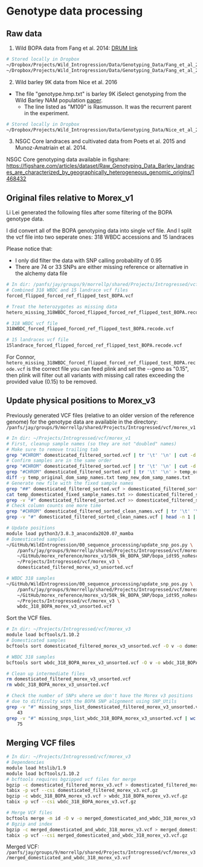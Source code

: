 # Genotype data processing

## Raw data

1. Wild BOPA data from Fang et al. 2014: [DRUM link](https://conservancy.umn.edu/handle/11299/181368)

```bash
# Stored locally in Dropbox
~/Dropbox/Projects/Wild_Introgression/Data/Genotyping_Data/Fang_et_al_2014_G3/WBDC_BOPA1.tsv
~/Dropbox/Projects/Wild_Introgression/Data/Genotyping_Data/Fang_et_al_2014_G3/WBDC_BOPA2.tsv
```

2. Wild barley 9K data from Nice et al. 2016

- The file "genotype.hmp.txt" is barley 9K iSelect genotyping from the Wild Barley NAM population [paper](http://www.genetics.org/content/203/3/1453).
    - The line listed as "M109" is Rasmusson. It was the recurrent parent in the experiment.

```bash
# Stored locally in Dropbox
~/Dropbox/Projects/Wild_Introgression/Data/Genotyping_Data/Nice_et_al_2016_wild_NAM_9K/genotype.hmp.txt
```

3. NSGC Core landraces and cultivated data from Poets et al. 2015 and Munoz-Amatriain et al. 2014.

NSGC Core genotyping data available in figshare: https://figshare.com/articles/dataset/Raw_Genotyping_Data_Barley_landraces_are_characterized_by_geographically_heterogeneous_genomic_origins/1468432

## Original files relative to Morex_v1

Li Lei generated the following files after some filtering of the BOPA genotype data.

I did convert all of the BOPA genotyping data into single vcf file. And I split the vcf file into two seperate ones: 318 WBDC accessions and 15 landraces

Please notice that:

- I only did filter the data with SNP calling probability of 0.95
- There are 74 or 33 SNPs are either missing reference or alternative in the alchemy data file

```bash
# In dir: /panfs/jay/groups/9/morrellp/shared/Projects/Introgressed/vcf/morex_v1/from_Li_Lei
# Combined 318 WBDC and 15 landrace vcf files
forced_flipped_forced_ref_flipped_test_BOPA.vcf

# Treat the heterozygotes as missing data
hetero_missing_318WBDC_forced_flipped_forced_ref_flipped_test_BOPA.recode.vcf

# 318 WBDC vcf file
318WBDC_forced_flipped_forced_ref_flipped_test_BOPA.recode.vcf

# 15 landraces vcf file
15landrace_forced_flipped_forced_ref_flipped_test_BOPA.recode.vcf
```

For Connor, `hetero_missing_318WBDC_forced_flipped_forced_ref_flipped_test_BOPA.recode.vcf` is the correct file you can feed plink and set the --geno as "0.15", then plink will filter out all variants with missing call rates exceeding the provided value (0.15) to be removed.

## Update physical positions to Morex_v3

Previously generated VCF files (relative to an older version of the reference genome) for the genotype data are available in the directory: `/panfs/jay/groups/9/morrellp/shared/Projects/Introgressed/vcf/morex_v1`

```bash
# In dir: ~/Projects/Introgressed/vcf/morex_v1
# First, cleanup sample names (so they are not "doubled" names)
# Make sure to remove trailing tab
grep "#CHROM" domesticated_filtered_sorted.vcf | tr '\t' '\n' | cut -d'_' -f 1 | tr '\n' '\t' | sed -e '$a\' | sed 's/[\t]*$//' > temp_domesticated_fixed_sample_names.txt
# Confirm samples are in the same order
grep "#CHROM" domesticated_filtered_sorted.vcf | tr '\t' '\n' | cut -d'_' -f 1 > temp_new_dom_samp_names.txt
grep "#CHROM" domesticated_filtered_sorted.vcf | tr '\t' '\n' > temp_original_dom_samp_names.txt
diff -y temp_original_dom_samp_names.txt temp_new_dom_samp_names.txt
# Generate new file with the fixed sample names
grep "##" domesticated_filtered_sorted.vcf > domesticated_filtered_sorted_clean_names.vcf
cat temp_domesticated_fixed_sample_names.txt >> domesticated_filtered_sorted_clean_names.vcf
grep -v "#" domesticated_filtered_sorted.vcf >> domesticated_filtered_sorted_clean_names.vcf
# Check column counts one more time
grep "#CHROM" domesticated_filtered_sorted_clean_names.vcf | tr '\t' '\n' | wc -l
grep -v "#" domesticated_filtered_sorted_clean_names.vcf | head -n 1 | tr '\t' '\n' | wc -l

# Update positions
module load python3/3.8.3_anaconda2020.07_mamba
# Domesticated samples
~/GitHub/WildIntrogression/00_sequence_processing/update_snp_pos.py \
    /panfs/jay/groups/9/morrellp/shared/Projects/Introgressed/vcf/morex_v1/domesticated_filtered_sorted_clean_names.vcf \
    ~/GitHub/morex_reference/morex_v3/50k_9k_BOPA_SNP/bopa_idt95_noRescuedSNPs.vcf \
    ~/Projects/Introgressed/vcf/morex_v3 \
    domesticated_filtered_morex_v3_unsorted.vcf

# WBDC 318 samples
~/GitHub/WildIntrogression/00_sequence_processing/update_snp_pos.py \
    /panfs/jay/groups/9/morrellp/shared/Projects/Introgressed/vcf/morex_v1/hetero_missing_318WBDC__forced_flipped_forced_ref_flipped_test_BOPA.recode.vcf \
    ~/GitHub/morex_reference/morex_v3/50k_9k_BOPA_SNP/bopa_idt95_noRescuedSNPs.vcf \
    ~/Projects/Introgressed/vcf/morex_v3 \
    wbdc_318_BOPA_morex_v3_unsorted.vcf
```

Sort the VCF files.

```bash
# In dir: ~/Projects/Introgressed/vcf/morex_v3
module load bcftools/1.10.2
# Domesticated samples
bcftools sort domesticated_filtered_morex_v3_unsorted.vcf -O v -o domesticated_filtered_morex_v3.vcf

# WBDC 318 samples
bcftools sort wbdc_318_BOPA_morex_v3_unsorted.vcf -O v -o wbdc_318_BOPA_morex_v3.vcf

# Clean up intermediate files
rm domesticated_filtered_morex_v3_unsorted.vcf
rm wbdc_318_BOPA_morex_v3_unsorted.vcf

# Check the number of SNPs where we don't have the Morex v3 positions
# due to difficulty with the BOPA SNP alignment using SNP_Utils
grep -v "#" missing_snps_list_domesticated_filtered_morex_v3_unsorted.vcf | wc -l
    43
grep -v "#" missing_snps_list_wbdc_318_BOPA_morex_v3_unsorted.vcf | wc -l
    75
```

## Merging VCF files

```bash
# In dir: ~/Projects/Introgressed/vcf/morex_v3
# Dependencies
module load htslib/1.9
module load bcftools/1.10.2
# bcftools requires bgzipped vcf files for merge
bgzip -c domesticated_filtered_morex_v3.vcf > domesticated_filtered_morex_v3.vcf.gz
tabix -p vcf --csi domesticated_filtered_morex_v3.vcf.gz
bgzip -c wbdc_318_BOPA_morex_v3.vcf > wbdc_318_BOPA_morex_v3.vcf.gz
tabix -p vcf --csi wbdc_318_BOPA_morex_v3.vcf.gz

# Merge VCF files
bcftools merge -m id -O v -o merged_domesticated_and_wbdc_318_morex_v3.vcf domesticated_filtered_morex_v3.vcf.gz wbdc_318_BOPA_morex_v3.vcf.gz
# Bgzip and index
bgzip -c merged_domesticated_and_wbdc_318_morex_v3.vcf > merged_domesticated_and_wbdc_318_morex_v3.vcf.gz
tabix -p vcf --csi merged_domesticated_and_wbdc_318_morex_v3.vcf.gz
```

Merged VCF: `/panfs/jay/groups/9/morrellp/shared/Projects/Introgressed/vcf/morex_v3/merged_domesticated_and_wbdc_318_morex_v3.vcf`
